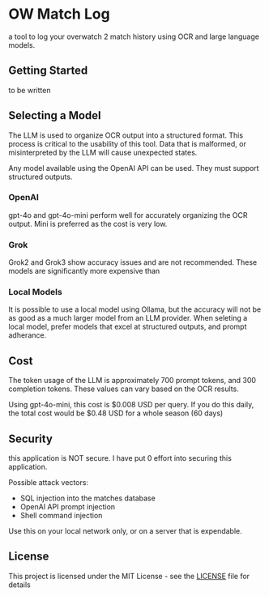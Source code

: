 # OW Match Log 

a tool to log your overwatch 2 match history using OCR and large language models.

## Getting Started

to be written

## Selecting a Model

The LLM is used to organize OCR output into a structured format. This process is critical to the usability of this tool. Data that is malformed, or misinterpreted by the LLM will cause unexpected states. 

Any model available using the OpenAI API can be used. They must support structured outputs. 

### OpenAI

gpt-4o and gpt-4o-mini perform well for accurately organizing the OCR output. Mini is preferred as the cost is very low. 

### Grok

Grok2 and Grok3 show accuracy issues and are not recommended. These models are significantly more expensive than 

### Local Models

It is possible to use a local model using Ollama, but the accuracy will not be as good as a much larger model from an LLM provider. When seleting a local model, prefer models that excel at structured outputs, and prompt adherance. 

## Cost

The token usage of the LLM is approximately 700 prompt tokens, and 300 completion tokens. These values can vary based on the OCR results. 

Using gpt-4o-mini, this cost is $0.008 USD per query. If you do this daily, the total cost would be $0.48 USD for a whole season (60 days)

## Security

this application is NOT secure. I have put 0 effort into securing this application. 

Possible attack vectors:

- SQL injection into the matches database
- OpenAI API prompt injection
- Shell command injection

Use this on your local network only, or on a server that is expendable.

## License

This project is licensed under the MIT License - see the [LICENSE](LICENSE) file for details


